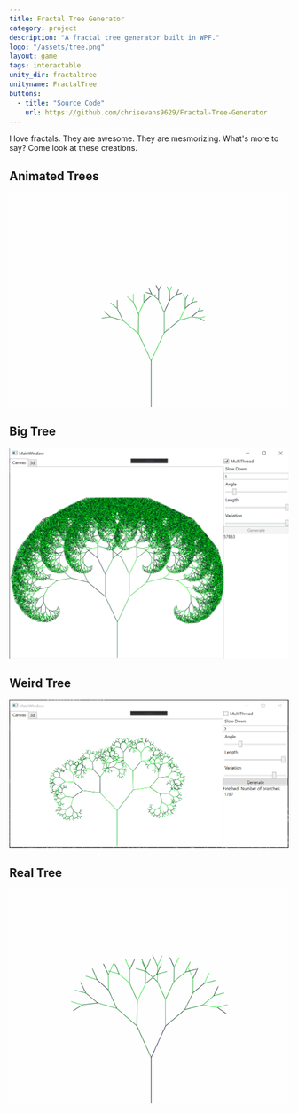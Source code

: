 ```yaml
---
title: Fractal Tree Generator
category: project
description: "A fractal tree generator built in WPF."
logo: "/assets/tree.png"
layout: game
tags: interactable
unity_dir: fractaltree
unityname: FractalTree
buttons:
  - title: "Source Code"
    url: https://github.com/chrisevans9629/Fractal-Tree-Generator
---
```


I love fractals.  They are awesome.  They are mesmorizing.  What's more to say?  Come look at these creations.

## Animated Trees
![tree](/assets/images/tree.gif)

## Big Tree
![big tree](/assets/images/tree2.PNG)

## Weird Tree
![variable tree](/assets/images/tree1.PNG)

## Real Tree
![slow tree](/assets/images/tree1.gif)